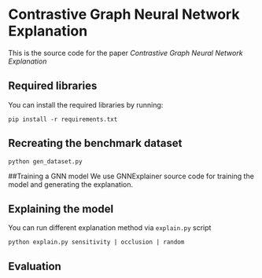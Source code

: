 # Contrastive Graph Neural Network Explanation

This is the source code for the paper _Contrastive Graph Neural Network Explanation_

## Required libraries
You can install the required libraries by running:
```shell
pip install -r requirements.txt
```

## Recreating the benchmark dataset
```shell
python gen_dataset.py
```

##Training a GNN model
We use GNNExplainer source code for training the model and generating the explanation.
 
## Explaining the model
You can run different explanation method via `explain.py` script
```shell
python explain.py sensitivity | occlusion | random
```
## Evaluation